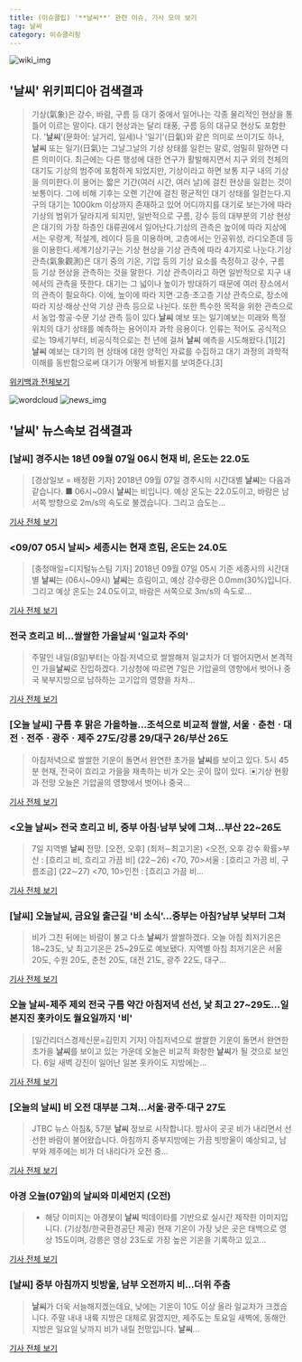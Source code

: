 ```yaml
---
title: (이슈클립) '**날씨**' 관련 이슈, 기사 모아 보기
tag: 날씨
category: 이슈클리핑
---
```

![wiki_img](https://user-images.githubusercontent.com/42597476/44503234-41136a80-a6d0-11e8-9071-6fc6418eafe4.png)
## **'**날씨**'** 위키피디아 검색결과
>기상(氣象)은 강수, 바람, 구름 등 대기 중에서 일어나는 각종 물리적인 현상을 통틀어 이르는 말이다. 대기 현상과는 달리 태풍, 구름 등의 대규모 현상도 포함한다. '**날씨**'(문화어: 날거리, 일세)나 '일기'(日氣)와 같은 의미로 쓰이기도 하나, **날씨** 또는 일기(日氣)는 그날그날의 기상 상태를 일컫는 말로, 엄밀히 말하면 다른 의미이다. 최근에는 다른 행성에 대한 연구가 활발해지면서 지구 외의 천체의 대기도 기상의 범주에 포함하게 되었지만, 기상이라고 하면 보통 지구 내의 기상을 의미한다.이 용어는 짧은 기간(여러 시간, 여러 날)에 걸친 현상을 일컫는 것이 보통이다. 그에 비해 기후는 오랜 기간에 걸친 평균적인 대기 상태를 일컫는다.지구의 대기는 1000km 이상까지 존재하고 있어 어디까지를 대기로 보는가에 따라 기상의 범위가 달라지게 되지만, 일반적으로 구름, 강수 등의 대부분의 기상 현상은 대기의 가장 하층인 대류권에서 일어난다.기상의 관측은 높이에 따라 지상에서는 우량계, 적설계, 레이다 등을 이용하며, 고층에서는 인공위성, 라디오존데 등을 이용한다.세계기상기구는 기상 현상을 기상 관측에 따라 4가지로 나눈다.기상 관측(氣象觀測)은 대기 중의 기온, 기압 등의 기상 요소를 측정하고 강수, 구름 등 기상 현상을 관측하는 것을 말한다. 기상 관측이라고 하면 일반적으로 지구 내에서의 관측을 뜻한다. 대기는 그 넓이나 높이가 방대하기 때문에 여러 장소에서의 관측이 필요하다. 이에, 높이에 따라 지면·고층·초고층 기상 관측으로, 장소에 따라 지상·해상·산악 기상 관측 등으로 나뉜다. 또한 특수한 목적을 위한 관측으로서 농업·항공·수문 기상 관측 등이 있다.**날씨** 예보 또는 일기예보는 미래와 특정 위치의 대기 상태를 예측하는 용어이자 과학 응용이다. 인류는 적어도 공식적으로는 19세기부터, 비공식적으로는 천 년에 걸쳐 **날씨** 예측을 시도해왔다.[1][2] **날씨** 예보는 대기의 현 상태에 대한 양적인 자료를 수집하고 대기 과정의 과학적 이해를 동반함으로써 대기가 어떻게 바뀔지를 보여준다.[3]

<a href="https://ko.wikipedia.org/wiki/날씨" target="_blank">위키백과 전체보기</a>

![wordcloud](https://s3.ap-northeast-2.amazonaws.com/lyrics101-wordcloud/2018-09-07-1536271552.png)
![news_img](https://user-images.githubusercontent.com/42597476/44507050-1206f400-a6e4-11e8-8d98-7ffbfebb353f.png)
## **'**날씨**'** 뉴스속보 검색결과
### [**날씨**] 경주시는 18년 09월 07일 06시 현재 비, 온도는 22.0도

>[경상일보 = 배정환 기자] 2018년 09월 07일 경주시의 시간대별 **날씨**는 다음과 같습니다. ■ 06시~09시 **날씨**는 비입니다. 예상 온도는 22.0도이고, 바람은 남서쪽 방향으로 2m/s의 속도로 불겠습니다. 그리고 습도는...

<a href="http://www.ksilbo.co.kr/news/articleView.html?idxno=658460" target="_blank">기사 전체 보기</a>

### <09/07 05시 **날씨**> 세종시는 현재 흐림, 온도는 24.0도

>[충청매일=디지털뉴스팀 기자] 2018년 09월 07일 05시 기준 세종시의 시간대별 **날씨**는 (06시~09시) **날씨**는 흐림이고, 예상 강수량은 0.0mm(30%)입니다. 그리고 예상 온도는 24.0도이고, 바람은 서쪽으로 3m/s의 속도로...

<a href="http://www.ccdn.co.kr/news/articleView.html?idxno=539107" target="_blank">기사 전체 보기</a>

### 전국 흐리고 비…쌀쌀한 가을**날씨** '일교차 주의'

>주말인 내일(8일)부터는 아침·저녁으로 쌀쌀해져 일교차가 더 벌어지면서 본격적인 가을**날씨**로 진입하겠다. 기상청에 따르면 7일은 기압골의 영향에서 벗어나 중국 북부지방으로 남하하는 고기압의 영향을 차차...

<a href="http://www.edaily.co.kr/news/newspath.asp?newsid=01236566619337824" target="_blank">기사 전체 보기</a>

### [오늘 **날씨**] 구름 후 맑은 가을하늘…조석으로 비교적 쌀쌀, 서울ㆍ춘천ㆍ대전ㆍ전주ㆍ광주ㆍ제주 27도/강릉 29/대구 26/부산 26도

>아침저녁으로 쌀쌀한 기운이 돌면서 완연한 초가을 **날씨**를 보이고 있다. 5시 45분 현재, 전국이 흐리고 가을을 재촉하는 비가 오는 곳이 많이 있다.  ▣기상 현황과 전망 오늘은 기압골의 영향에서 벗어나 중국...

<a href="http://www.gyotongn.com/news/articleView.html?idxno=199146" target="_blank">기사 전체 보기</a>

### <오늘 **날씨**> 전국 흐리고 비, 중부 아침·남부 낮에 그쳐…부산 22~26도

>7일 지역별 **날씨** 전망. [오전, 오후] (최저∼최고기온) <오전, 오후 강수 확률>부산 : [흐리고 비, 흐리고 가끔 비] (22∼26) <70, 70>서울 : [흐리고 가끔 비, 구름조금] (22∼27) <70, 10>인천 : [흐리고 가끔 비...

<a href="http://www.kookje.co.kr/news2011/asp/newsbody.asp?code=0300&key=20180907.99099002584" target="_blank">기사 전체 보기</a>

### [**날씨**] 오늘**날씨**, 금요일 출근길 '비 소식'…중부는 아침?남부 낮부터 그쳐

>비가 그친 뒤에는 바람이 불고 다소 **날씨**가 쌀쌀하겠다.   오늘 아침 최저기온은 18~23도, 낮 최고기온은 25~29도로 예보됐다.   지역별 아침 최저기온은 서울 20도, 수원 20도, 춘천 20도, 대전 21도, 광주 22도, 대구...

<a href="http://ilyo.co.kr/?ac=article_view&entry_id=309099" target="_blank">기사 전체 보기</a>

### 오늘 **날씨**-제주 제외 전국 구름 약간 아침저녁 선선, 낯 최고 27~29도...일본지진 홋카이도 월요일까지 '비'

>[일간리더스경제신문=김민지 기자] 아침저녁으로 쌀쌀한 기운이 돌면서 완연한 초가을 **날씨**를 보이고 있는 가운데 오늘은 비교적 화창한 **날씨**가 될 것으로 보인다. 6일 새벽 강진이 일어난 일본 홋카이도 지방에는...

<a href="http://leaders.asiae.co.kr/news/articleView.html?idxno=74200" target="_blank">기사 전체 보기</a>

### [오늘의 **날씨**] 비 오전 대부분 그쳐…서울·광주·대구 27도

>JTBC 뉴스 아침&, 57분 **날씨** 정보로 시작합니다. 밤사이 곳곳 비가 내리면서 선선한 바람이 불어왔습니다. 아침까지 중부지방에는 가끔 빗방울이 예상되고, 남부와 제주에는 비가 더 내리다가 오전 중...

<a href="http://news.jtbc.joins.com/html/572/NB11692572.html" target="_blank">기사 전체 보기</a>

### 아경 오늘(07일)의 **날씨**와 미세먼지 (오전)

>* 해당 이미지는 아경봇이 **날씨** 빅데이타를 기반으로 실시간 제작한 이미지입니다. (기상청/한국환경공단 제공) 현재 기온이 가장 낮은 곳은 태백으로 영상 15도이며, 강릉은 영상 23도로 가장 높은 기온을 기록하고 있고...

<a href="http://view.asiae.co.kr/news/view.htm?idxno=2018090707000341771" target="_blank">기사 전체 보기</a>

### [**날씨**] 중부 아침까지 빗방울, 남부 오전까지 비...더위 주춤

>**날씨**가 더욱 서늘해지겠는데요, 낮에는 기온이 10도 이상 올라 일교차가 크겠습니다. 주말 내내 내륙 지방은 대체로 맑겠지만, 제주도는 토요일 새벽에, 동해안 지방은 일요일 낮까지 비가 내릴 전망입니다. **날씨**...

<a href="http://www.ytn.co.kr/_ln/0108_201809070552481149" target="_blank">기사 전체 보기</a>


